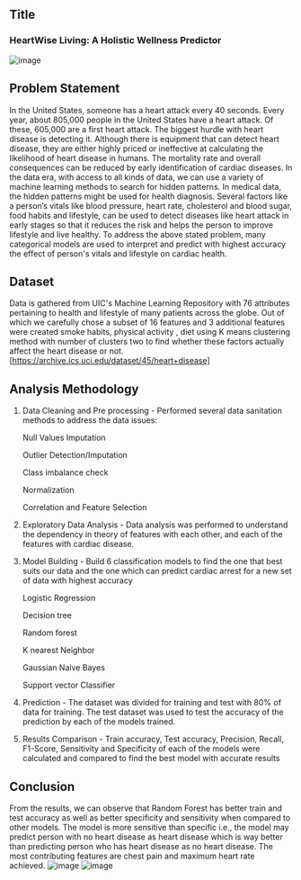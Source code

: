 ## Title
### **HeartWise Living: A Holistic Wellness Predictor**
![image](https://github.com/keerthyp1999/HeartWise-Living-A-Holistic-Wellness-Predictor-/assets/143935705/c0158e10-b38b-46c5-92df-b08cfc6abedd)

## Problem Statement
In the United States, someone has a heart attack every 40 seconds. Every year, about 805,000 people in the United States have a heart attack. Of these, 605,000 are a first heart attack. The biggest hurdle with heart disease is detecting it. Although there is equipment that can detect heart disease, they are either highly priced or ineffective at calculating the likelihood of heart disease in humans. The mortality rate and overall consequences can be reduced by early identification of cardiac diseases. In the data era, with access to all kinds of data, we can use a variety of machine learning methods to search for hidden patterns. In medical data, the hidden patterns might be used for health diagnosis. Several factors like a person’s vitals like blood pressure, heart rate, cholesterol and blood sugar, food habits and lifestyle, can be used to detect diseases like heart attack in early stages so that it reduces the risk and helps the person to improve lifestyle and live healthy. To address the above stated problem, many categorical models are used to interpret and
predict with highest accuracy the effect of person's vitals and lifestyle on cardiac health.
## Dataset
Data is gathered from UIC's Machine Learning Repository with 76 attributes pertaining to
health and lifestyle of many patients across the globe.
Out of which we carefully chose a subset of 16 features and 3 additional features were
created smoke habits, physical activity , diet using K means clustering method with number of clusters two to find whether these
factors actually affect the heart disease or not.
[https://archive.ics.uci.edu/dataset/45/heart+disease]
## Analysis Methodology
1. Data Cleaning and Pre processing - Performed several data sanitation methods to
address the data issues:

    Null Values Imputation

    Outlier Detection/Imputation

    Class imbalance check

    Normalization

    Correlation and Feature Selection

3. Exploratory Data Analysis - Data analysis was performed to understand the
dependency in theory of features with each other, and each of the features with
cardiac disease.
4. Model Building - Build 6 classification models to find the one that best suits our data
and the one which can predict cardiac arrest for a new set of data with highest
accuracy

    Logistic Regression

    Decision tree

    Random forest

    K nearest Neighbor

    Gaussian Naive Bayes

    Support vector Classifier

6. Prediction - The dataset was divided for training and test with 80% of data for
training. The test dataset was used to test the accuracy of the prediction by each of the
models trained.
7. Results Comparison - Train accuracy, Test accuracy, Precision, Recall, F1-Score,
Sensitivity and Specificity of each of the models were calculated and compared to
find the best model with accurate results

## Conclusion
From the results, we can observe that Random Forest has better train and test accuracy as
well as better specificity and sensitivity when compared to other models. The model is more
sensitive than specific i.e., the model may predict person with no heart disease as heart
disease which is way better than predicting person who has heart disease as no heart disease.
The most contributing features are chest pain and maximum heart rate achieved.
![image](https://github.com/keerthyp1999/HeartWise-Living-A-Holistic-Wellness-Predictor-/assets/143935705/f74d18fd-dd48-4697-a072-196c38d3bace)
![image](https://github.com/keerthyp1999/HeartWise-Living-A-Holistic-Wellness-Predictor-/assets/143935705/1221652d-b4df-4f61-aca1-57a6ef38eab0)








